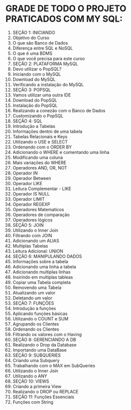 # GRADE DE TODO O PROJETO PRATICADOS COM MY SQL:

1.	SEÇÃO 1: INICIANDO
2.	Objetivo do Curso
3.	O que são Banco de Dados
4.	Diferença entre SQL e NoSQL
5.	O que é uma BDMS
6.	O que você precisa para este curso
7.	SEÇÃO 2: PLATAFORMA MySQL
8.	Devo utilizar o PopSQL?
9.	Iniciando com o MySQL
10.	Download do MySQL
11.	Verificando a instalação do MySQL
12.	SEÇÃO 3: POPSQL
13.	Vamos utilizar uma outra IDE
14.	Download do PopSQL
15.	Instalação do PopSQL
16.	Realizando a conezão com o Banco de Dados
17.	Customizando o PopSQL
18.	SEÇÃO 4: SQL
19.	Introdução a Tabelas
20.	Informações dentro de uma tabela
21.	Tabelas Relacionais e Keys
22.	Utilizando o USE e SELECT
23.	Ordenando com o ORDER BY
24.	Adicionando o WHERE e comentando uma linha
25.	Modificando uma coluna
26.	Mais variações do WHERE
27.	Operadores AND, OR, NOT
28.	Operador IN
29.	Operador Between
30.	Operador LIKE
31.	Leitura Complementar - LIKE
32.	Operador IS NULL
33.	Operador LIMIT
34.	Operador REGEXP
35.	Operadores Matematicos
36.	Operadores de comparação
37.	Operadores lógicos
38.	SEÇÃO 5: JOIN
39.	Utilizando o Inner Join
40.	Filtrando com JOIN
41.	Adicionando um ALIAS
42.	Multiplas Tabelas
43.	Leitura Adicional: UNION
44.	SEÇÃO 6: MANIPULANDO DADOS
45.	Informações sobre a tabela
46.	Adicionando uma linha a tabela
47.	Adicionando multiplas linhas
48.	Insirindo em multiplas tableas
49.	Copiar uma Tabela completa
50.	Removendo uma Tabela
51.	Atualizando um valor
52.	Deletando um valor
53.	SEÇÃO 7: FUNÇÕES
54.	Introdução a funções
55.	Aplicando funções básicas 
56.	Utilizando o COUNT e SUM
57.	Agrupando os Clientes
58.	Ordenando os Clientes
59.	Filtrando os valores com o Having
60.	SEÇÃO 8: GERENCIANDO A DB
61.	Realizando o Drop da Database
62.	Importando uma DataBase
63.	SEÇÃO 9: SUBQUERIES
64.	Criando uma Subquery
65.	Trabalhando com o MAX em SubQueries
66.	Utilizando o Inner Join
67.	Utilizando o ANY
68.	SEÇÃO 10: VIEWS
69.	Criando a primeira View
70.	Realizando o DROP ou REPLACE
71.	SEÇÃO 11: Funções Essenciais
72.	Funções com String



